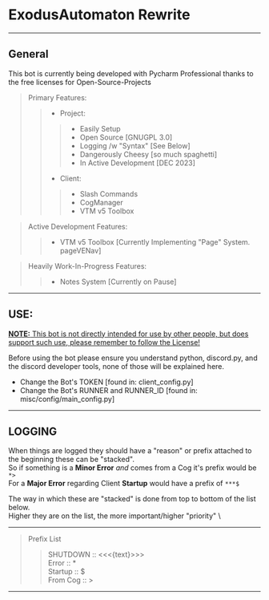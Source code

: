 ExodusAutomaton Rewrite
===
---
## General

This bot is currently being developed with Pycharm Professional thanks to the free licenses for Open-Source-Projects
> Primary Features: 
>> * Project: 
>>> * Easily Setup
>>> * Open Source [GNUGPL 3.0]
>>> * Logging /w "Syntax" [See Below]
>>> * Dangerously Cheesy [so much spaghetti]
>>> * In Active Development [DEC 2023]
>> * Client: 
>>> * Slash Commands
>>> * CogManager
>>> * VTM v5 Toolbox

> Active Development Features:
>> * VTM v5 Toolbox [Currently Implementing "Page" System. pageVENav]

> Heavily Work-In-Progress Features: 
>> * Notes System [Currently on Pause]
---
## USE:
<u>__NOTE:__  This bot is not directly intended for use by other people, but does support such use, please remember to follow the License! </u>

Before using the bot please ensure you understand python, discord.py, and the discord developer tools, none of those will be explained here.
* Change the Bot's TOKEN [found in: client_config.py]
* Change the Bot's RUNNER and RUNNER_ID [found in: misc/config/main_config.py]
---
## LOGGING
When things are logged they should have a "reason" or prefix attached to the beginning these can be "stacked". \
So if something is a __Minor Error__ *and* comes from a Cog it's prefix would be ``*>`` \
For a __Major Error__ regarding Client __Startup__ would have a prefix of ``***$``

The way in which these are "stacked" is done from top to bottom of the list below. \
Higher they are on the list, the more important/higher "priority" \

---
> Prefix List
>> SHUTDOWN :: <<<{text}>>> \
>> Error     :: * \
>> Startup   ::  $ \
>> From Cog  ::  >
---
